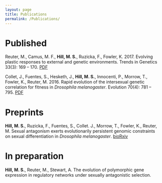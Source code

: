 ```yaml
---
layout: page
title: Publications
permalink: /Publications/
---
```

<!-- Global site tag (gtag.js) - Google Analytics -->
<script async src="https://www.googletagmanager.com/gtag/js?id=UA-111105866-1"></script>
<script>
  window.dataLayer = window.dataLayer || [];
  function gtag(){dataLayer.push(arguments);}
  gtag('js', new Date());

  gtag('config', 'UA-111105866-1');
</script>

<h1>Published</h1>

Reuter, M., Camus, M. F., <b>Hill, M. S.</b>, Ruzicka, F., Fowler, K. 2017. Evolving plastic responses to external and genetic environments. Trends in Genetics 33(3): 169 – 170. <a href="http://ac.els-cdn.com/S0168952517300045/1-s2.0-S0168952517300045-main.pdf?_tid=2a7d67f6-ebee-11e6-a180-00000aab0f26&acdnat=1486332062_e1b2719461cfd3704c1c2a321a7177ee"> PDF </a>

Collet, J., Fuentes, S., Hesketh, J., <b>Hill, M. S.</b>, Innocenti, P., Morrow, T., Fowler, K., Reuter, M. 2016. Rapid evolution of the intersexual genetic correlation for fitness in <i>Drosophila melanogaster</i>. Evolution 70(4): 781 – 795. <a href="http://onlinelibrary.wiley.com/doi/10.1111/evo.12892/epdf"> PDF </a>

<h1>Preprints</h1>

<b>Hill, M. S.</b>, Ruzicka, F., Fuentes, S., Collet. J., Morrow, T., Fowler, K., Reuter, M. Sexual antagonism exerts evolutionarily persistent genomic constraints on sexual differentiation in <i>Drosophila melanogaster</i>. <a href="http://www.biorxiv.org/content/early/2017/03/15/117176"> bioRxiv </a>

<h1>In preparation</h1>

<b>Hill, M. S.</b>, Reuter, M., Stewart, A. The evolution of polymorphic gene expression in regulatory networks under sexually antagonistic selection.
